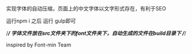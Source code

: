 ﻿实现字体的自动压缩，页面上的中文字体以文字形式存在，有利于SEO

运行npm i 之后 运行 gulp即可


/***/
字体文件放在src文件夹下的font文件夹下，自动生成的文件在build目录下
/***/


inspired by Font-min Team
